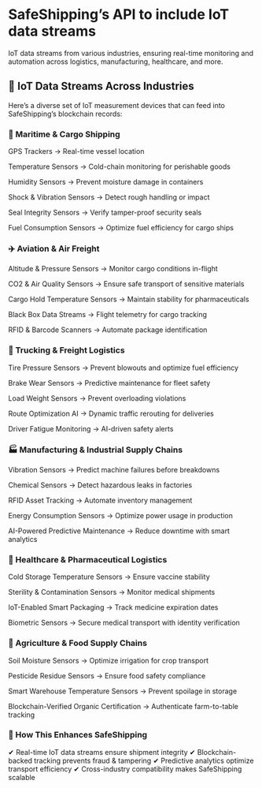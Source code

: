 # SafeShipping’s API to include IoT data streams 

IoT data streams from various industries, ensuring real-time monitoring and automation across logistics, manufacturing, healthcare, and more.

## 📡 IoT Data Streams Across Industries
Here’s a diverse set of IoT measurement devices that can feed into SafeShipping’s blockchain records:

### 🚢 Maritime & Cargo Shipping
GPS Trackers → Real-time vessel location

Temperature Sensors → Cold-chain monitoring for perishable goods

Humidity Sensors → Prevent moisture damage in containers

Shock & Vibration Sensors → Detect rough handling or impact

Seal Integrity Sensors → Verify tamper-proof security seals

Fuel Consumption Sensors → Optimize fuel efficiency for cargo ships

### ✈️ Aviation & Air Freight
Altitude & Pressure Sensors → Monitor cargo conditions in-flight

CO2 & Air Quality Sensors → Ensure safe transport of sensitive materials

Cargo Hold Temperature Sensors → Maintain stability for pharmaceuticals

Black Box Data Streams → Flight telemetry for cargo tracking

RFID & Barcode Scanners → Automate package identification

### 🚛 Trucking & Freight Logistics
Tire Pressure Sensors → Prevent blowouts and optimize fuel efficiency

Brake Wear Sensors → Predictive maintenance for fleet safety

Load Weight Sensors → Prevent overloading violations

Route Optimization AI → Dynamic traffic rerouting for deliveries

Driver Fatigue Monitoring → AI-driven safety alerts

### 🏭 Manufacturing & Industrial Supply Chains
Vibration Sensors → Predict machine failures before breakdowns

Chemical Sensors → Detect hazardous leaks in factories

RFID Asset Tracking → Automate inventory management

Energy Consumption Sensors → Optimize power usage in production

AI-Powered Predictive Maintenance → Reduce downtime with smart analytics

### 🏥 Healthcare & Pharmaceutical Logistics
Cold Storage Temperature Sensors → Ensure vaccine stability

Sterility & Contamination Sensors → Monitor medical shipments

IoT-Enabled Smart Packaging → Track medicine expiration dates

Biometric Sensors → Secure medical transport with identity verification

### 🌱 Agriculture & Food Supply Chains
Soil Moisture Sensors → Optimize irrigation for crop transport

Pesticide Residue Sensors → Ensure food safety compliance

Smart Warehouse Temperature Sensors → Prevent spoilage in storage

Blockchain-Verified Organic Certification → Authenticate farm-to-table tracking

### 🚀 How This Enhances SafeShipping
✔ Real-time IoT data streams ensure shipment integrity ✔ Blockchain-backed tracking prevents fraud & tampering ✔ Predictive analytics optimize transport efficiency ✔ Cross-industry compatibility makes SafeShipping scalable